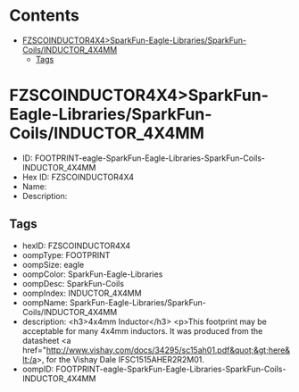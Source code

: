 



Contents
========

* [FZSCOINDUCTOR4X4>SparkFun-Eagle-Libraries/SparkFun-Coils/INDUCTOR_4X4MM](#fzscoinductor4x4sparkfun-eagle-librariessparkfun-coilsinductor_4x4mm)
	* [Tags](#tags)

# FZSCOINDUCTOR4X4>SparkFun-Eagle-Libraries/SparkFun-Coils/INDUCTOR_4X4MM

- ID: FOOTPRINT-eagle-SparkFun-Eagle-Libraries-SparkFun-Coils-INDUCTOR_4X4MM
- Hex ID: FZSCOINDUCTOR4X4
- Name: 
- Description: 

## Tags

- hexID: FZSCOINDUCTOR4X4
- oompType: FOOTPRINT
- oompSize: eagle
- oompColor: SparkFun-Eagle-Libraries
- oompDesc: SparkFun-Coils
- oompIndex: INDUCTOR_4X4MM
- oompName: SparkFun-Eagle-Libraries/SparkFun-Coils/INDUCTOR_4X4MM
- description: &lt;h3&gt;4x4mm Inductor&lt;/h3&gt;
&lt;p&gt;This footprint may be acceptable for many 4x4mm inductors.  It was produced from the datasheet &lt;a href=&quot;http://www.vishay.com/docs/34295/sc15ah01.pdf&quot;&gt;here&lt;/a&gt;, for the Vishay Dale IFSC1515AHER2R2M01.
- oompID: FOOTPRINT-eagle-SparkFun-Eagle-Libraries-SparkFun-Coils-INDUCTOR_4X4MM
